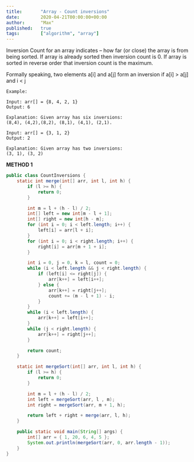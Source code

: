 ```yaml
---
title:       "Array - Count inversions"
date:        2020-04-21T00:00:00+00:00
author:      "Max"
published:   true
tags:        ["algorithm", "array"]
---
```


Inversion Count for an array indicates – how far (or close) the array is from being sorted. If array is already sorted then inversion count is 0. If array is sorted in reverse order that inversion count is the maximum.

Formally speaking, two elements a[i] and a[j] form an inversion if a[i] > a[j] and i < j

```
Example:

Input: arr[] = {8, 4, 2, 1}
Output: 6

Explanation: Given array has six inversions:
(8,4), (4,2),(8,2), (8,1), (4,1), (2,1).

Input: arr[] = {3, 1, 2}
Output: 2

Explanation: Given array has two inversions:
(3, 1), (3, 2)
```

**METHOD 1**

```java
public class CountInversions {
    static int merge(int[] arr, int l, int h) {
        if (l >= h) {
            return 0;
        }

        int m = l + (h - l) / 2;
        int[] left = new int[m - l + 1];
        int[] right = new int[h - m];
        for (int i = 0; i < left.length; i++) {
            left[i] = arr[l + i];
        }
        for (int i = 0; i < right.length; i++) {
            right[i] = arr[m + 1 + i];
        }

        int i = 0, j = 0, k = l, count = 0;
        while (i < left.length && j < right.length) {
            if (left[i] <= right[j]) {
                arr[k++] = left[i++];
            } else {
                arr[k++] = right[j++];
                count += (m - l + 1) - i;
            }
        }
        while (i < left.length) {
            arr[k++] = left[i++];
        }
        while (j < right.length) {
            arr[k++] = right[j++];
        }

        return count;
    }

    static int mergeSort(int[] arr, int l, int h) {
        if (l >= h) {
            return 0;
        }

        int m = l + (h - l) / 2;
        int left = mergeSort(arr, l , m);
        int right = mergeSort(arr, m + 1, h);

        return left + right + merge(arr, l, h);
    }

    public static void main(String[] args) {
        int[] arr = { 1, 20, 6, 4, 5 };
        System.out.println(mergeSort(arr, 0, arr.length - 1));
    }
}
```
